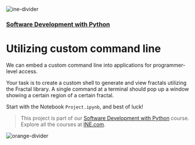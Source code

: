 ![ine-divider](https://user-images.githubusercontent.com/7065401/92672068-398e8080-f2ee-11ea-82d6-ad53f7feb5c0.png)

### [Software Development with Python](https://my.ine.com/course/software-development-with-python/0392bdc5-ee07-4903-b096-2ee3a03c3c55)

# Utilizing custom command line

We can embed a custom command line into applications for programmer-level access.

Your task is to create a custom shell to generate and view fractals utilizing the Fractal library.  A single command at a terminal should pop up a window showing a certain region of a certain fractal.

Start with the Notebook `Project.ipynb`, and best of luck!

> This project is part of our [Software Development with Python](https://my.ine.com/course/software-development-with-python/0392bdc5-ee07-4903-b096-2ee3a03c3c55) course. Explore all the courses at [INE.com](https://ine.com/).

![orange-divider](https://user-images.githubusercontent.com/7065401/92672455-187a5f80-f2ef-11ea-890c-40be9474f7b7.png)